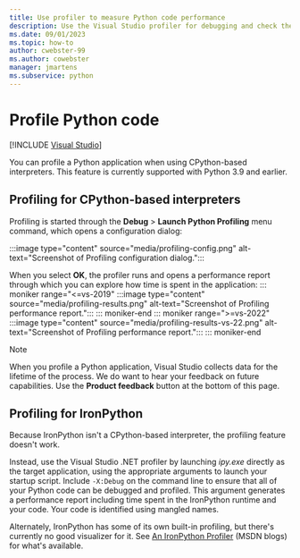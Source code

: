 ```yaml
---
title: Use profiler to measure Python code performance
description: Use the Visual Studio profiler for debugging and check the performance of Python code when using CPython-based interpreters.
ms.date: 09/01/2023
ms.topic: how-to
author: cwebster-99
ms.author: cowebster
manager: jmartens
ms.subservice: python
---
```


# Profile Python code


[!INCLUDE [Visual Studio](~/includes/applies-to-version/vs-windows-only.md)]

You can profile a Python application when using CPython-based interpreters. This feature is currently supported with Python 3.9 and earlier.


## Profiling for CPython-based interpreters

Profiling is started through the **Debug** > **Launch Python Profiling** menu command, which opens a configuration dialog:

:::image type="content" source="media/profiling-config.png" alt-text="Screenshot of Profiling configuration dialog.":::

When you select **OK**, the profiler runs and opens a performance report through which you can explore how time is spent in the application:
::: moniker range="<=vs-2019"
:::image type="content" source="media/profiling-results.png" alt-text="Screenshot of Profiling performance report.":::
::: moniker-end
::: moniker range=">=vs-2022"
:::image type="content" source="media/profiling-results-vs-22.png" alt-text="Screenshot of Profiling performance report.":::
::: moniker-end

> [!Note]
> When you profile a Python application, Visual Studio collects data for the lifetime of the process. We do want to hear your feedback on future capabilities. Use the **Product feedback** button at the bottom of this page.

## Profiling for IronPython

Because IronPython isn't a CPython-based interpreter, the profiling feature doesn't work.

Instead, use the Visual Studio .NET profiler by launching _ipy.exe_ directly as the target application, using the appropriate arguments to launch your startup script. Include `-X:Debug` on the command line to ensure that all of your Python code can be debugged and profiled. This argument generates a performance report including time spent in the IronPython runtime and your code. Your code is identified using mangled names.

Alternately, IronPython has some of its own built-in profiling, but there's currently no good visualizer for it. See [An IronPython Profiler](/archive/blogs/curth/an-ironpython-profiler) (MSDN blogs) for what's available.
